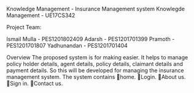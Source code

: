 Knowledge Management - Insurance Management system
Knowlegde Management - UE17CS342

Project Team:

Ismail Mulla - PES1201802409
Adarsh       - PES1201701399
Pramoth      - PES1201701807 
Yadhunandan	 - PES1201701404

Overview
The proposed system is for making easier. 
It helps to manage policy holder details, agent details, policy details, claimant details and payment details. 
So this will be developed for managing the insurance management system. 
The system contains home. Login. About us. Sign in. Contact us.

